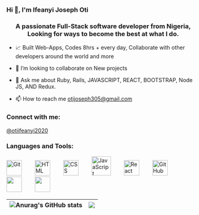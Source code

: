 ### Hi 👋, I'm Ifeanyi Joseph Oti

<h3 align="center">A passionate Full-Stack software developer from Nigeria, Looking for ways to become the best at what I do.</h3>

- 📈 Built Web-Apps, Codes 8hrs + every day, Collaborate with other developers around the world and more

- 👯 I’m looking to collaborate on New projects

- 💬 Ask me about Ruby, Rails, JAVASCRIPT, REACT, BOOTSTRAP, Node JS, AND Redux.

- 📫 How to reach me otijoseph305@gmail.com

<h3 align="left">Connect with me:</h3>

[@otiifeanyi2020](https://twitter.com/Otiifeanyi2020)

<h3 align="left">Languages and Tools:</h3>
<p>
<img  alt="Git" width="40px" style="margin-right:30px;" src="https://cdn.jsdelivr.net/gh/devicons/devicon/icons/git/git-original.svg" />
<img  alt="HTML" width="40px" style="margin-right:30px;" src="https://cdn.jsdelivr.net/gh/devicons/devicon/icons/html5/html5-plain.svg" />
<img  alt="CSS" width="40px" style="margin-right:30px;" src="https://cdn.jsdelivr.net/gh/devicons/devicon/icons/css3/css3-plain.svg" />
<img  alt="JavaScript" width="50px" style="margin-right:30px;" src="https://cdn.jsdelivr.net/gh/devicons/devicon/icons/javascript/javascript-plain.svg" />
<img  alt="React" width="40px" style="margin-right:30px;" src="https://cdn.jsdelivr.net/gh/devicons/devicon/icons/react/react-original.svg" />
<img  alt="GitHub" width="40px" style="margin-right:30px;" src="https://cdn.jsdelivr.net/gh/devicons/devicon/icons/bootstrap/bootstrap-original.svg" />
<img width="40px" style="margin-right:30px;" src="https://cdn.jsdelivr.net/gh/devicons/devicon/icons/ruby/ruby-original.svg" />
<img width="40px" style="margin-right:30px;"  src="https://cdn.jsdelivr.net/gh/devicons/devicon/icons/postgresql/postgresql-original.svg" />
  <br />
</p>

| ![Anurag's GitHub stats](https://github-readme-stats.vercel.app/api?username=ifeanyi305&show_icons=true&theme=radical) | <a href="https://github.com/ifeanyi305/github-readme-stats"><img align="center" src="https://github-readme-stats.vercel.app/api/top-langs/?username=ifeanyi305&layout=compact&theme=buefy&hide_border=true" /></a> |
| ------------- | ------------- |

